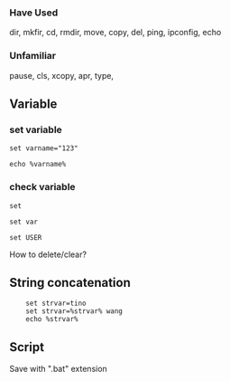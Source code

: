 ### Have Used

dir, mkfir, cd, rmdir, move, copy, del, ping, ipconfig, echo

### Unfamiliar

pause, cls, xcopy, apr, type, 


## Variable

### set variable

`set varname="123"`

`echo %varname%`

### check variable

`set`

`set var`

`set USER`

How to delete/clear?

## String concatenation

```
    set strvar=tino 
    set strvar=%strvar% wang
    echo %strvar%
```

## Script

Save with ".bat" extension 
